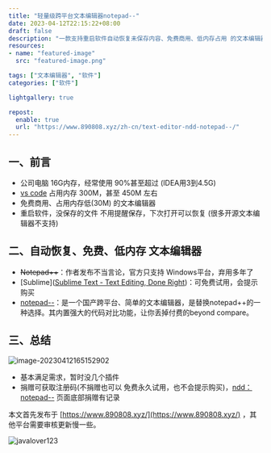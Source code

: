 ```yaml
---
title: "轻量级跨平台文本编辑器notepad--"
date: 2023-04-12T22:15:22+08:00
draft: false
description: "一款支持重启软件自动恢复未保存内容、免费商用、低内存占用 的文本编辑器，ndd(notepad--)"
resources:
- name: "featured-image"
  src: "featured-image.png"

tags: ["文本编辑器", "软件"]
categories: ["软件"]

lightgallery: true

repost:
  enable: true
  url: "https://www.890808.xyz/zh-cn/text-editor-ndd-notepad--/"
---
```


<!--more-->

## 一、前言
- 公司电脑 16G内存，经常使用 90%甚至超过 (IDEA用3到4.5G)
- [vs code](https://code.visualstudio.com/) 占用内存 300M，甚至 450M 左右
- 免费商用、占用内存低(30M) 的文本编辑器
- 重启软件，没保存的文件 不用提醒保存，下次打开可以恢复 (很多开源文本编辑器不支持)

## 二、自动恢复、免费、低内存 文本编辑器
- ~~Notepad++~~：作者发布不当言论，官方只支持 Windows平台，弃用多年了
- [Sublime]([Sublime Text - Text Editing, Done Right](http://www.sublimetext.com/))：可免费试用，会提示 购买
- [notepad--](https://gitee.com/cxasm/notepad--)：是一个国产跨平台、简单的文本编辑器，是替换notepad++的一种选择。其内置强大的代码对比功能，让你丢掉付费的beyond compare。

## 三、总结

![image-20230412165152902](https://img.890808.xyz/file/javalover123/2023/04/f6d1e6d0be8c0f6882b3aa81aaf2b0d4.png)

- 基本满足需求，暂时没几个插件
- 捐赠可获取注册码(不捐赠也可以 免费永久试用，也不会提示购买)，[ndd：notepad--](https://gitee.com/cxasm/notepad--) 页面底部捐赠有记录

本文首先发布于 [https://www.890808.xyz/](https://www.890808.xyz/) ，其他平台需要审核更新慢一些。

![javalover123](https://img.890808.xyz/file/javalover123/2023/04/688b88cfd4ed9f6fcd56828b849ce47c.jpg)

